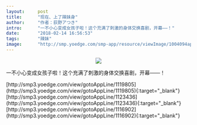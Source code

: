 ```yaml
---
layout:     post
title:      "现在、上了辣妹身"
author:     "作者：荻野アつき"
intro:      "一不小心变成女孩子啦！这个充满了刺激的身体交换喜剧，开幕——！"
date:       "2018-02-14 16:56:53"
tags:       "辣妹"
image:      "http://smp.yoedge.com/smp-app/resource/viewImage/1004094appline.png"
---
```

<div style="text-align: center">
<p><img src="http://smp.yoedge.com/smp-app/resource/viewImage/1004094appline.png"/></p>
</div>
<p class="post-meta">
<span>一不小心变成女孩子啦！这个充满了刺激的身体交换喜剧，开幕——！</span>
</p>
[http://smp3.yoedge.com/view/gotoAppLine/1119805](http://smp3.yoedge.com/view/gotoAppLine/1119805){:target="_blank"}
[http://smp3.yoedge.com/view/gotoAppLine/1123436](http://smp3.yoedge.com/view/gotoAppLine/1123436){:target="_blank"}
[http://smp3.yoedge.com/view/gotoAppLine/1116902](http://smp3.yoedge.com/view/gotoAppLine/1116902){:target="_blank"}


